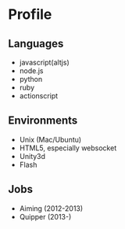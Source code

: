 # Profile

## Languages

- javascript(altjs)
- node.js
- python
- ruby
- actionscript

## Environments

- Unix (Mac/Ubuntu)
- HTML5, especially websocket
- Unity3d
- Flash

## Jobs

* Aiming (2012-2013)
* Quipper (2013-)

